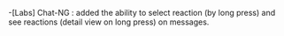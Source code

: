 -[Labs] Chat-NG : added the ability to select reaction (by long press) and see reactions (detail view on long press) on messages.
